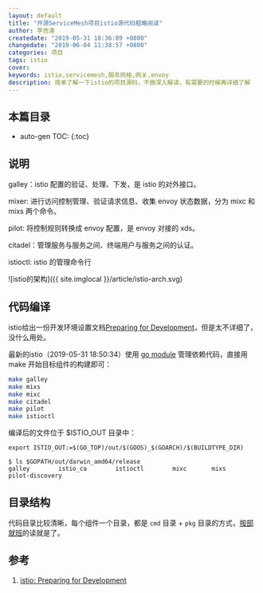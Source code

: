 ```yaml
---
layout: default
title: "开源ServiceMesh项目istio源代码粗略阅读"
author: 李佶澳
createdate: "2019-05-31 18:36:09 +0800"
changedate: "2019-06-04 11:38:57 +0800"
categories: 项目
tags: istio
cover:
keywords: istio,servicemesh,服务网格,网关,envoy
description: 简单了解一下istio的项目源码，不做深入解读，有需要的时候再详细了解
---
```


## 本篇目录

* auto-gen TOC:
{:toc}

## 说明

galley：istio 配置的验证、处理、下发，是 istio 的对外接口。

mixer: 进行访问控制管理、验证请求信息、收集 envoy 状态数据，分为 mixc 和 mixs 两个命令。

pilot: 将控制规则转换成 envoy 配置，是 envoy 对接的 xds。

citadel：管理服务与服务之间、终端用户与服务之间的认证。

istioctl: istio 的管理命令行

![istio的架构]({{ site.imglocal }}/article/istio-arch.svg)


## 代码编译

istio给出一份开发环境设置文档[Preparing for Development][1]，但是太不详细了，没什么用处。

最新的istio（2019-05-31 18:50:34）使用 [go module](https://www.lijiaocn.com/%E7%BC%96%E7%A8%8B/2019/05/05/go-modules.html) 管理依赖代码，直接用 make 开始目标组件的构建即可：

```sh
make galley
make mixs
make mixc
make citadel
make pilot
make istioctl
```

编译后的文件位于 $ISTIO_OUT 目录中：

```
export ISTIO_OUT:=$(GO_TOP)/out/$(GOOS)_$(GOARCH)/$(BUILDTYPE_DIR)
```

```
$ ls $GOPATH/out/darwin_amd64/release
galley        istio_ca        istioctl        mixc       mixs    pilot-discovery
```

## 目录结构

代码目录比较清晰，每个组件一个目录，都是 `cmd` 目录 + `pkg` 目录的方式，[按部就班](https://www.lijiaocn.com/%E6%96%B9%E6%B3%95/2019/05/31/go-code-read-method.html)的读就是了。

## 参考

1. [istio: Preparing for Development][1]

[1]: https://github.com/istio/istio/wiki/Preparing-for-Development "istio: Preparing for Development"
